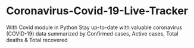 # Coronavirus-Covid-19-Live-Tracker
With Covid module in Python
Stay up-to-date with valuable coronavirus (COVID-19) data summarized by Confirmed cases, Active cases, Total deaths & Total recovered
